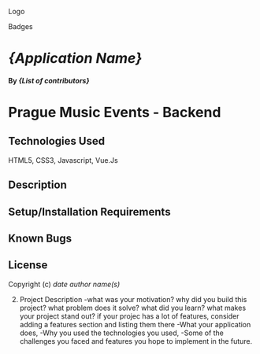 Logo

Badges


# _{Application Name}_


#### By _**{List of contributors}**_


# Prague Music Events - Backend


## Technologies Used

HTML5, CSS3, Javascript, Vue.Js 

## Description


## Setup/Installation Requirements


## Known Bugs



## License



Copyright (c) _date_ _author name(s)_


2. Project Description
-what was your motivation? why did you build this project?
what problem does it solve? what did you learn? what makes your project stand out?
if your projec has a lot of features, consider adding a features section and listing them there
-What your application does,
-Why you used the technologies you used,
-Some of the challenges you faced and features you hope to implement
in the future.
